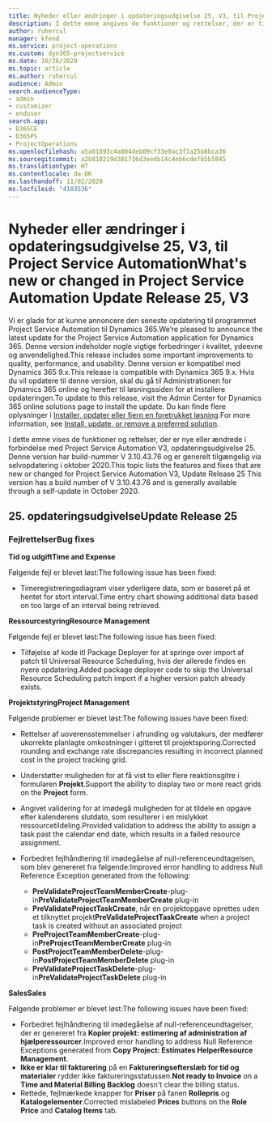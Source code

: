 ```yaml
---
title: Nyheder eller ændringer i opdateringsudgivelse 25, V3, til Project Service Automation
description: I dette emne angives de funktioner og rettelser, der er tilgængelige til Project Service Automation, opdateringsudgivelse 25, V3.
author: ruhercul
manager: kfend
ms.service: project-operations
ms.custom: dyn365-projectservice
ms.date: 10/26/2020
ms.topic: article
ms.author: ruhercul
audience: Admin
search.audienceType:
- admin
- customizer
- enduser
search.app:
- D365CE
- D365PS
- ProjectOperations
ms.openlocfilehash: a5a81893c4a804deb09cf33e0ac3f1a25b8bca36
ms.sourcegitcommit: a2b810219d381716d3eedb14c4eb6cdefb5b5845
ms.translationtype: HT
ms.contentlocale: da-DK
ms.lasthandoff: 11/02/2020
ms.locfileid: "4183536"
---
```

# <a name="whats-new-or-changed-in-project-service-automation-update-release-25-v3"></a><span data-ttu-id="8ad69-103">Nyheder eller ændringer i opdateringsudgivelse 25, V3, til Project Service Automation</span><span class="sxs-lookup"><span data-stu-id="8ad69-103">What's new or changed in Project Service Automation Update Release 25, V3</span></span>

<span data-ttu-id="8ad69-104">Vi er glade for at kunne annoncere den seneste opdatering til programmet Project Service Automation til Dynamics 365.</span><span class="sxs-lookup"><span data-stu-id="8ad69-104">We’re pleased to announce the latest update for the Project Service Automation application for Dynamics 365.</span></span> <span data-ttu-id="8ad69-105">Denne version indeholder nogle vigtige forbedringer i kvalitet, ydeevne og anvendelighed.</span><span class="sxs-lookup"><span data-stu-id="8ad69-105">This release includes some important improvements to quality, performance, and usability.</span></span> <span data-ttu-id="8ad69-106">Denne version er kompatibel med Dynamics 365 9.x.</span><span class="sxs-lookup"><span data-stu-id="8ad69-106">This release is compatible with Dynamics 365 9.x.</span></span> <span data-ttu-id="8ad69-107">Hvis du vil opdatere til denne version, skal du gå til Administrationen for Dynamics 365 online og herefter til løsningssiden for at installere opdateringen.</span><span class="sxs-lookup"><span data-stu-id="8ad69-107">To update to this release, visit the Admin Center for Dynamics 365 online solutions page to install the update.</span></span> <span data-ttu-id="8ad69-108">Du kan finde flere oplysninger i [Installer, opdater eller fjern en foretrukket løsning](https://docs.microsoft.com/power-platform/admin/install-remove-preferred-solution).</span><span class="sxs-lookup"><span data-stu-id="8ad69-108">For more information, see [Install, update, or remove a preferred solution](https://docs.microsoft.com/power-platform/admin/install-remove-preferred-solution).</span></span>

<span data-ttu-id="8ad69-109">I dette emne vises de funktioner og rettelser, der er nye eller ændrede i forbindelse med Project Service Automation V3, opdateringsudgivelse 25. Denne version har build-nummer V 3.10.43.76 og er generelt tilgængelig via selvopdatering i oktober 2020.</span><span class="sxs-lookup"><span data-stu-id="8ad69-109">This topic lists the features and fixes that are new or changed for Project Service Automation V3, Update Release 25 This version has a build number of V 3.10.43.76 and is generally available through a self-update in October 2020.</span></span>

## <a name="update-release-25"></a><span data-ttu-id="8ad69-110">25. opdateringsudgivelse</span><span class="sxs-lookup"><span data-stu-id="8ad69-110">Update Release 25</span></span>

### <a name="bug-fixes"></a><span data-ttu-id="8ad69-111">Fejlrettelser</span><span class="sxs-lookup"><span data-stu-id="8ad69-111">Bug fixes</span></span>

<span data-ttu-id="8ad69-112">**Tid og udgift**</span><span class="sxs-lookup"><span data-stu-id="8ad69-112">**Time and Expense**</span></span>

<span data-ttu-id="8ad69-113">Følgende fejl er blevet løst:</span><span class="sxs-lookup"><span data-stu-id="8ad69-113">The following issue has been fixed:</span></span>

- <span data-ttu-id="8ad69-114">Timeregistreringsdiagram viser yderligere data, som er baseret på et hentet for stort interval.</span><span class="sxs-lookup"><span data-stu-id="8ad69-114">Time entry chart showing additional data based on too large of an interval being retrieved.</span></span>

<span data-ttu-id="8ad69-115">**Ressourcestyring**</span><span class="sxs-lookup"><span data-stu-id="8ad69-115">**Resource Management**</span></span>

<span data-ttu-id="8ad69-116">Følgende fejl er blevet løst:</span><span class="sxs-lookup"><span data-stu-id="8ad69-116">The following issue has been fixed:</span></span>

- <span data-ttu-id="8ad69-117">Tilføjelse af kode itl Package Deployer for at springe over import af patch til Universal Resource Scheduling, hvis der allerede findes en nyere opdatering.</span><span class="sxs-lookup"><span data-stu-id="8ad69-117">Added package deployer code to skip the Universal Resource Scheduling patch import if a higher version patch already exists.</span></span>

<span data-ttu-id="8ad69-118">**Projektstyring**</span><span class="sxs-lookup"><span data-stu-id="8ad69-118">**Project Management**</span></span>

<span data-ttu-id="8ad69-119">Følgende problemer er blevet løst:</span><span class="sxs-lookup"><span data-stu-id="8ad69-119">The following issues have been fixed:</span></span>

- <span data-ttu-id="8ad69-120">Rettelser af uoverensstemmelser i afrunding og valutakurs, der medfører ukorrekte planlagte omkostninger i gitteret til projektsporing.</span><span class="sxs-lookup"><span data-stu-id="8ad69-120">Corrected rounding and exchange rate discrepancies resulting in incorrect planned cost in the project tracking grid.</span></span>
- <span data-ttu-id="8ad69-121">Understøtter muligheden for at få vist to eller flere reaktionsgitre i formularen **Projekt**.</span><span class="sxs-lookup"><span data-stu-id="8ad69-121">Support the ability to display two or more react grids on the **Project** form.</span></span>
- <span data-ttu-id="8ad69-122">Angivet validering for at imødegå muligheden for at tildele en opgave efter kalenderens slutdato, som resulterer i en mislykket ressourcetildeling.</span><span class="sxs-lookup"><span data-stu-id="8ad69-122">Provided validation to address the ability to assign a task past the calendar end date, which results in a failed resource assignment.</span></span>
- <span data-ttu-id="8ad69-123">Forbedret fejlhåndtering til imødegåelse af null-referenceundtagelsen, som blev genereret fra følgende:</span><span class="sxs-lookup"><span data-stu-id="8ad69-123">Improved error handling to address Null Reference Exception generated from the following:</span></span>

    - <span data-ttu-id="8ad69-124">**PreValidateProjectTeamMemberCreate**-plug-in</span><span class="sxs-lookup"><span data-stu-id="8ad69-124">**PreValidateProjectTeamMemberCreate** plug-in</span></span>
    - <span data-ttu-id="8ad69-125">**PreValidateProjectTaskCreate**, når en projektopgave oprettes uden et tilknyttet projekt</span><span class="sxs-lookup"><span data-stu-id="8ad69-125">**PreValidateProjectTaskCreate** when a project task is created without an associated project</span></span>
    - <span data-ttu-id="8ad69-126">**PreProjectTeamMemberCreate**-plug-in</span><span class="sxs-lookup"><span data-stu-id="8ad69-126">**PreProjectTeamMemberCreate** plug-in</span></span>
    - <span data-ttu-id="8ad69-127">**PostProjectTeamMemberDelete**-plug-in</span><span class="sxs-lookup"><span data-stu-id="8ad69-127">**PostProjectTeamMemberDelete** plug-in</span></span>
    - <span data-ttu-id="8ad69-128">**PreValidateProjectTaskDelete**-plug-in</span><span class="sxs-lookup"><span data-stu-id="8ad69-128">**PreValidateProjectTaskDelete** plug-in</span></span>

<span data-ttu-id="8ad69-129">**Sales**</span><span class="sxs-lookup"><span data-stu-id="8ad69-129">**Sales**</span></span>

<span data-ttu-id="8ad69-130">Følgende problemer er blevet løst:</span><span class="sxs-lookup"><span data-stu-id="8ad69-130">The following issues have been fixed:</span></span>

- <span data-ttu-id="8ad69-131">Forbedret fejlhåndtering til imødegåelse af null-referenceundtagelser, der er genereret fra **Kopier projekt: estimering af administration af hjælperessourcer**.</span><span class="sxs-lookup"><span data-stu-id="8ad69-131">Improved error handling to address Null Reference Exceptions generated from **Copy Project: Estimates HelperResource Management**.</span></span>
- <span data-ttu-id="8ad69-132">**Ikke er klar til fakturering** på en **Faktureringsefterslæb for tid og materialer** rydder ikke faktureringsstatussen.</span><span class="sxs-lookup"><span data-stu-id="8ad69-132">**Not ready to Invoice** on a **Time and Material Billing Backlog** doesn't clear the billing status.</span></span>
- <span data-ttu-id="8ad69-133">Rettede, fejlmærkede knapper for **Priser** på fanen **Rollepris** og **Katalogelementer**.</span><span class="sxs-lookup"><span data-stu-id="8ad69-133">Corrected mislabeled **Prices** buttons on the **Role Price** and **Catalog Items** tab.</span></span>
